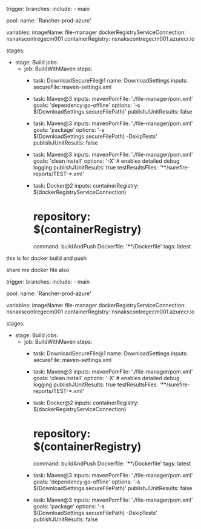 trigger:
  branches:
    include:
      - main
 
pool:
  name: 'Rancher-prod-azure'
 
variables:
  imageName: file-manager
  dockerRegistryServiceConnection: nsnakscontregecm001
  containerRegistry: nsnakscontregecm001.azurecr.io
 
stages:
  - stage: Build
    jobs:
      - job: BuildWithMaven
        steps:
          - task: DownloadSecureFile@1
            name: DownloadSettings
            inputs:
              secureFile: maven-settings.xml
 
          - task: Maven@3
            inputs:
              mavenPomFile: './file-manager/pom.xml'
              goals: 'dependency:go-offline'
              options: '-s $(DownloadSettings.secureFilePath)'
              publishJUnitResults: false
 
          - task: Maven@3
            inputs:
              mavenPomFile: './file-manager/pom.xml'
              goals: 'package'
              options: '-s $(DownloadSettings.secureFilePath) -DskipTests'
              publishJUnitResults: false
          - task: Maven@3
            inputs:
              mavenPomFile: './file-manager/pom.xml'
              goals: 'clean install'
              options: '-X'  # enables detailed debug logging
              publishJUnitResults: true
              testResultsFiles: '**/surefire-reports/TEST-*.xml'
          - task: Docker@2
            inputs:
              containerRegistry: $(dockerRegistryServiceConnection)            
              # repository: $(containerRegistry)
              command: buildAndPush
              Dockerfile: '**/Dockerfile'
              tags: latest
 
 
this is for docker build and push
 
share me docker file also
 
trigger:
  branches:
    include:
      - main
 
pool:
  name: 'Rancher-prod-azure'
 
variables:
  imageName: file-manager
  dockerRegistryServiceConnection: nsnakscontregecm001
  containerRegistry: nsnakscontregecm001.azurecr.io
 
stages:
  - stage: Build
    jobs:
      - job: BuildWithMaven
        steps:
          - task: DownloadSecureFile@1
            name: DownloadSettings
            inputs:
              secureFile: maven-settings.xml
 
          - task: Maven@3
            inputs:
              mavenPomFile: './file-manager/pom.xml'
              goals: 'clean install'
              options: '-X'  # enables detailed debug logging
              publishJUnitResults: true
              testResultsFiles: '**/surefire-reports/TEST-*.xml'   
               
          - task: Docker@2
            inputs:
              containerRegistry: $(dockerRegistryServiceConnection)            
              # repository: $(containerRegistry)
              command: buildAndPush
              Dockerfile: '**/Dockerfile'
              tags: latest
 
 
          - task: Maven@3
            inputs:
              mavenPomFile: './file-manager/pom.xml'
              goals: 'dependency:go-offline'
              options: '-s $(DownloadSettings.secureFilePath)'
              publishJUnitResults: false
 
          - task: Maven@3
            inputs:
              mavenPomFile: './file-manager/pom.xml'
              goals: 'package'
              options: '-s $(DownloadSettings.secureFilePath) -DskipTests'
              publishJUnitResults: false
 
 
 

